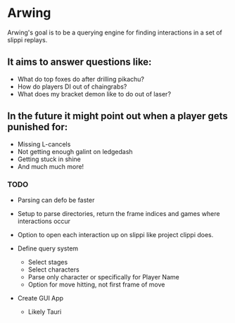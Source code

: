 # Arwing

Arwing's goal is to be a querying engine for finding interactions in a set of slippi replays.


## It aims to answer questions like:

- What do top foxes do after drilling pikachu?
- How do players DI out of chaingrabs?
- What does my bracket demon like to do out of laser?

## In the future it might point out when a player gets punished for:

- Missing L-cancels
- Not getting enough galint on ledgedash
- Getting stuck in shine
- And much much more!

### TODO
- Parsing can defo be faster
- Setup to parse directories, return the frame indices and games where interactions occur
- Option to open each interaction up on slippi like project clippi does. 
- Define query system
    - Select stages
    - Select characters
    - Parse only character or specifically for Player Name
    - Option for move hitting, not first frame of move

- Create GUI App
    - Likely Tauri